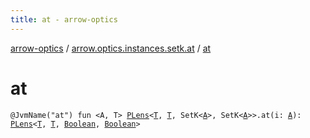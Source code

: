 ```yaml
---
title: at - arrow-optics
---
```


[arrow-optics](../index.html) / [arrow.optics.instances.setk.at](index.html) / [at](./at.html)

# at

`@JvmName("at") fun <A, T> `[`PLens`](../arrow.optics/-p-lens/index.html)`<`[`T`](at.html#T)`, `[`T`](at.html#T)`, SetK<`[`A`](at.html#A)`>, SetK<`[`A`](at.html#A)`>>.at(i: `[`A`](at.html#A)`): `[`PLens`](../arrow.optics/-p-lens/index.html)`<`[`T`](at.html#T)`, `[`T`](at.html#T)`, `[`Boolean`](https://kotlinlang.org/api/latest/jvm/stdlib/kotlin/-boolean/index.html)`, `[`Boolean`](https://kotlinlang.org/api/latest/jvm/stdlib/kotlin/-boolean/index.html)`>`